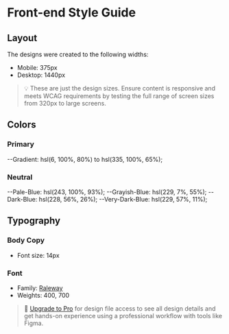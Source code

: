 # Front-end Style Guide

## Layout

The designs were created to the following widths:

- Mobile: 375px
- Desktop: 1440px

> 💡 These are just the design sizes. Ensure content is responsive and meets WCAG requirements by testing the full range of screen sizes from 320px to large screens.

## Colors

### Primary

--Gradient: hsl(6, 100%, 80%) to hsl(335, 100%, 65%);

### Neutral

--Pale-Blue: hsl(243, 100%, 93%);
--Grayish-Blue: hsl(229, 7%, 55%);
--Dark-Blue: hsl(228, 56%, 26%);
--Very-Dark-Blue: hsl(229, 57%, 11%);

## Typography

### Body Copy

- Font size: 14px

### Font

- Family: [Raleway](https://fonts.google.com/specimen/Raleway)
- Weights: 400, 700

> 💎 [Upgrade to Pro](https://www.frontendmentor.io/pro?ref=style-guide) for design file access to see all design details and get hands-on experience using a professional workflow with tools like Figma.
